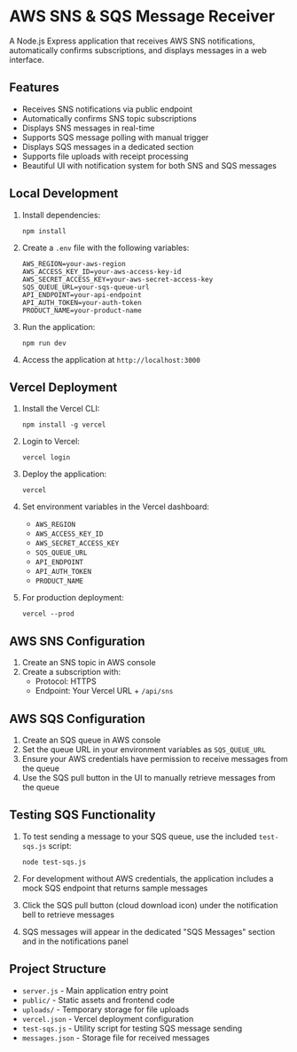# AWS SNS & SQS Message Receiver

A Node.js Express application that receives AWS SNS notifications, automatically confirms subscriptions, and displays messages in a web interface.

## Features

- Receives SNS notifications via public endpoint
- Automatically confirms SNS topic subscriptions
- Displays SNS messages in real-time
- Supports SQS message polling with manual trigger
- Displays SQS messages in a dedicated section
- Supports file uploads with receipt processing
- Beautiful UI with notification system for both SNS and SQS messages

## Local Development

1. Install dependencies:
   ```
   npm install
   ```

2. Create a `.env` file with the following variables:
   ```
   AWS_REGION=your-aws-region
   AWS_ACCESS_KEY_ID=your-aws-access-key-id
   AWS_SECRET_ACCESS_KEY=your-aws-secret-access-key
   SQS_QUEUE_URL=your-sqs-queue-url
   API_ENDPOINT=your-api-endpoint
   API_AUTH_TOKEN=your-auth-token
   PRODUCT_NAME=your-product-name
   ```

3. Run the application:
   ```
   npm run dev
   ```

4. Access the application at `http://localhost:3000`

## Vercel Deployment

1. Install the Vercel CLI:
   ```
   npm install -g vercel
   ```

2. Login to Vercel:
   ```
   vercel login
   ```

3. Deploy the application:
   ```
   vercel
   ```

4. Set environment variables in the Vercel dashboard:
   - `AWS_REGION`
   - `AWS_ACCESS_KEY_ID`
   - `AWS_SECRET_ACCESS_KEY`
   - `SQS_QUEUE_URL`
   - `API_ENDPOINT`
   - `API_AUTH_TOKEN`
   - `PRODUCT_NAME`

5. For production deployment:
   ```
   vercel --prod
   ```

## AWS SNS Configuration

1. Create an SNS topic in AWS console
2. Create a subscription with:
   - Protocol: HTTPS
   - Endpoint: Your Vercel URL + `/api/sns`

## AWS SQS Configuration

1. Create an SQS queue in AWS console
2. Set the queue URL in your environment variables as `SQS_QUEUE_URL`
3. Ensure your AWS credentials have permission to receive messages from the queue
4. Use the SQS pull button in the UI to manually retrieve messages from the queue

## Testing SQS Functionality

1. To test sending a message to your SQS queue, use the included `test-sqs.js` script:
   ```
   node test-sqs.js
   ```

2. For development without AWS credentials, the application includes a mock SQS endpoint that returns sample messages

3. Click the SQS pull button (cloud download icon) under the notification bell to retrieve messages

4. SQS messages will appear in the dedicated "SQS Messages" section and in the notifications panel

## Project Structure

- `server.js` - Main application entry point
- `public/` - Static assets and frontend code
- `uploads/` - Temporary storage for file uploads
- `vercel.json` - Vercel deployment configuration
- `test-sqs.js` - Utility script for testing SQS message sending
- `messages.json` - Storage file for received messages
